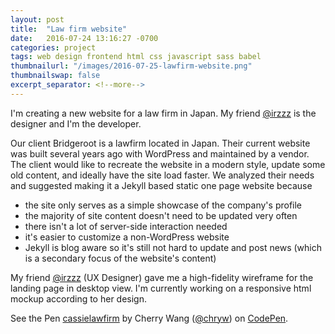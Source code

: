 ```yaml
---
layout: post
title:  "Law firm website"
date:   2016-07-24 13:16:27 -0700
categories: project
tags: web design frontend html css javascript sass babel
thumbnailurl: "/images/2016-07-25-lawfirm-website.png"
thumbnailswap: false
excerpt_separator: <!--more-->
---
```


I'm creating a new website for a law firm in Japan. My friend [@irzzz](http://github.com/irzzz) is the designer and I'm the developer.

<!--more-->
Our client Bridgeroot is a lawfirm located in Japan. Their current website was built several years ago with WordPress and maintained by a vendor. The client would like to recreate the website in a modern style, update some old content, and ideally have the site load faster. We analyzed their needs and suggested making it a Jekyll based static one page website because
- the site only serves as a simple showcase of the company's profile
- the majority of site content doesn't need to be updated very often
- there isn't a lot of server-side interaction needed
- it's easier to customize a non-WordPress website
- Jekyll is blog aware so it's still not hard to update and post news (which is a secondary focus of the website's content)

My friend  [@irzzz](http://github.com/irzzz) (UX Designer) gave me a high-fidelity wireframe for the landing page in desktop view. I'm currently working on a responsive html mockup according to her design.

<p data-height="800" data-theme-id="light" data-slug-hash="OXOGbr" data-default-tab="result" data-user="chryw" data-embed-version="2" class="codepen">See the Pen <a href="http://codepen.io/chryw/pen/OXOGbr/">cassielawfirm</a> by Cherry Wang (<a href="http://codepen.io/chryw">@chryw</a>) on <a href="http://codepen.io">CodePen</a>.</p>
<script async src="//assets.codepen.io/assets/embed/ei.js"></script>
